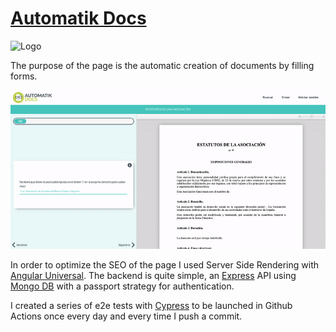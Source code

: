 # [Automatik Docs](https://www.automatikdocs.com/)

<img src="https://www.automatikdocs.com/assets/images/logo.png"  alt="Logo"/>

The purpose of the page is the automatic creation of documents by filling forms.

<img src="./server/readme.gif"  alt="Logo"/>

In order to optimize the SEO of the page I used Server Side Rendering with <u> Angular Universal</u>.
The backend is quite simple, an <u>Express</u> API using <u>Mongo DB</u> with a passport strategy for authentication.

I created a series of e2e tests with <u>Cypress</u> to be launched in Github Actions once every day and every time I push a commit.